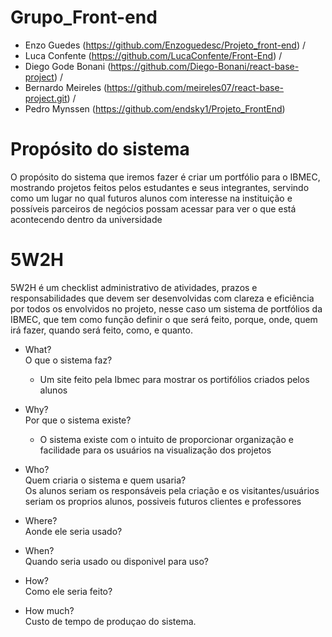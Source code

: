 # Grupo_Front-end
- Enzo Guedes (https://github.com/Enzoguedesc/Projeto_front-end) /
- Luca Confente (https://github.com/LucaConfente/Front-End) /
- Diego Gode Bonani (https://github.com/Diego-Bonani/react-base-project) /
- Bernardo Meireles (https://github.com/meireles07/react-base-project.git) /
- Pedro Mynssen (https://github.com/endsky1/Projeto_FrontEnd)


# Propósito do sistema
O propósito do sistema que iremos fazer é criar um portfólio para o IBMEC, mostrando projetos feitos pelos estudantes e seus integrantes, servindo como um lugar no qual futuros alunos com interesse na instituição e possíveis parceiros de negócios possam acessar para ver o que está acontecendo dentro da universidade


# 5W2H  
5W2H é um checklist administrativo de atividades, prazos e responsabilidades que devem ser desenvolvidas com clareza e eficiência por todos os envolvidos no projeto, nesse caso um sistema de portfólios da IBMEC, que tem como função definir o que será feito, porque, onde, quem irá fazer, quando será feito, como, e quanto.

- What?  
  O que o sistema faz?  
  - Um site feito pela Ibmec para mostrar os portifólios criados pelos alunos  

- Why?  
  Por que o sistema existe?  
  - O sistema existe com o intuito de proporcionar organização e facilidade para os usuários na visualização dos projetos

- Who?  
  Quem criaria o sistema e quem usaria?  
Os alunos seriam os responsáveis pela criação e os visitantes/usuários seriam os proprios alunos, possiveis futuros clientes e professores

- Where?  
  Aonde ele seria usado?  

- When?  
  Quando seria usado ou disponivel para uso?  

- How?  
 Como ele seria feito?  

- How much?  
  Custo de tempo de produçao do sistema.  
